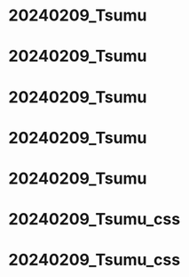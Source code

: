 # 20240209_Tsumu
# 20240209_Tsumu
# 20240209_Tsumu
# 20240209_Tsumu
# 20240209_Tsumu
# 20240209_Tsumu_css
# 20240209_Tsumu_css
